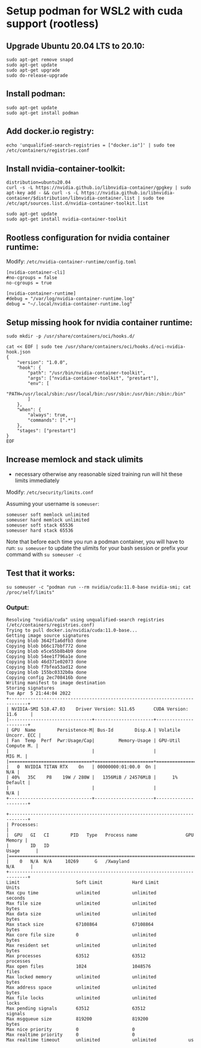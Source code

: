 # Setup podman for WSL2 with cuda support (rootless)

## Upgrade Ubuntu 20.04 LTS to 20.10:

```
sudo apt-get remove snapd
sudo apt-get update
sudo apt-get upgrade
sudo do-release-upgrade
```


## Install podman:

```
sudo apt-get update
sudo apt-get install podman
```


## Add docker.io registry:

```
echo 'unqualified-search-registries = ["docker.io"]' | sudo tee /etc/containers/registries.conf
```


## Install nvidia-container-toolkit:

```
distribution=ubuntu20.04
curl -s -L https://nvidia.github.io/libnvidia-container/gpgkey | sudo apt-key add - && curl -s -L https://nvidia.github.io/libnvidia-container/$distribution/libnvidia-container.list | sudo tee /etc/apt/sources.list.d/nvidia-container-toolkit.list

sudo apt-get update
sudo apt-get install nvidia-container-toolkit
```


## Rootless configuration for nvidia container runtime:

Modify: `/etc/nvidia-container-runtime/config.toml`

```
[nvidia-container-cli]
#no-cgroups = false
no-cgroups = true

[nvidia-container-runtime]
#debug = "/var/log/nvidia-container-runtime.log"
debug = "~/.local/nvidia-container-runtime.log"
```


## Setup missing hook for nvidia container runtime:

```
sudo mkdir -p /usr/share/containers/oci/hooks.d/

cat << EOF | sudo tee /usr/share/containers/oci/hooks.d/oci-nvidia-hook.json
{
    "version": "1.0.0",
    "hook": {
        "path": "/usr/bin/nvidia-container-toolkit",
        "args": ["nvidia-container-toolkit", "prestart"],
        "env": [
            "PATH=/usr/local/sbin:/usr/local/bin:/usr/sbin:/usr/bin:/sbin:/bin"
        ]
    },
    "when": {
        "always": true,
        "commands": [".*"]
    },
    "stages": ["prestart"]
}
EOF
```

## Increase memlock and stack ulimits
* necessary otherwise any reasonable sized training run will hit these limits immediately

Modify: `/etc/security/limits.conf`

Assuming your username is `someuser`:

```
someuser soft memlock unlimited
someuser hard memlock unlimited
someuser soft stack 65536
someuser hard stack 65536
```

Note that before each time you run a podman container, you will have to run: `su someuser` to update the ulimits for your bash session or prefix your command with `su someuser -c`


## Test that it works:

```
su someuser -c "podman run --rm nvidia/cuda:11.0-base nvidia-smi; cat /proc/self/limits"
```

### Output:

```
Resolving "nvidia/cuda" using unqualified-search registries (/etc/containers/registries.conf)
Trying to pull docker.io/nvidia/cuda:11.0-base...
Getting image source signatures
Copying blob 3642f1a6dfb3 done
Copying blob b66c17bbf772 done
Copying blob e5ce55b8b4b9 done
Copying blob 54ee1f796a1e done
Copying blob 46d371e02073 done
Copying blob f7bfea53ad12 done
Copying blob 155bc0332b0a done
Copying config 2ec708416b done
Writing manifest to image destination
Storing signatures
Tue Apr  5 21:44:04 2022
+-----------------------------------------------------------------------------+
| NVIDIA-SMI 510.47.03    Driver Version: 511.65       CUDA Version: 11.6     |
|-------------------------------+----------------------+----------------------+
| GPU  Name        Persistence-M| Bus-Id        Disp.A | Volatile Uncorr. ECC |
| Fan  Temp  Perf  Pwr:Usage/Cap|         Memory-Usage | GPU-Util  Compute M. |
|                               |                      |               MIG M. |
|===============================+======================+======================|
|   0  NVIDIA TITAN RTX    On   | 00000000:01:00.0  On |                  N/A |
| 40%   35C    P8    19W / 280W |   1356MiB / 24576MiB |      1%      Default |
|                               |                      |                  N/A |
+-------------------------------+----------------------+----------------------+

+-----------------------------------------------------------------------------+
| Processes:                                                                  |
|  GPU   GI   CI        PID   Type   Process name                  GPU Memory |
|        ID   ID                                                   Usage      |
|=============================================================================|
|    0   N/A  N/A     10269      G   /Xwayland                       N/A      |
+-----------------------------------------------------------------------------+
Limit                     Soft Limit           Hard Limit           Units
Max cpu time              unlimited            unlimited            seconds
Max file size             unlimited            unlimited            bytes
Max data size             unlimited            unlimited            bytes
Max stack size            67108864             67108864             bytes
Max core file size        0                    unlimited            bytes
Max resident set          unlimited            unlimited            bytes
Max processes             63512                63512                processes
Max open files            1024                 1048576              files
Max locked memory         unlimited            unlimited            bytes
Max address space         unlimited            unlimited            bytes
Max file locks            unlimited            unlimited            locks
Max pending signals       63512                63512                signals
Max msgqueue size         819200               819200               bytes
Max nice priority         0                    0
Max realtime priority     0                    0
Max realtime timeout      unlimited            unlimited            us
```

